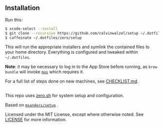 ## Installation

Run this:

```sh
$ xcode-select --install
$ git clone --recursive https://github.com/calvinwalzel/setup ~/.dotfiles
$ caffeinate ~/.dotfiles/zero/setup
```

This will run the appropriate installers and symlink the contained files to your
home directory. Everything is configured and tweaked within `~/.dotfiles`.

**Note**: it may be necessary to log in to the App Store before running, as
`brew bundle` will invoke [`mas`](https://github.com/mas-cli/mas) which requires
it.

For a full list of steps done on new machines, see
[CHECKLIST.md](./CHECKLIST.md).

##

This repo uses [zero.sh](https://github.com/zero-sh/zero.sh) for system setup
and configuration.

Based on [`msanders/setup`](https://github.com/msanders/setup) .

Licensed under the MIT License, except where otherwise noted. See
[LICENSE](LICENSE) for more information.
